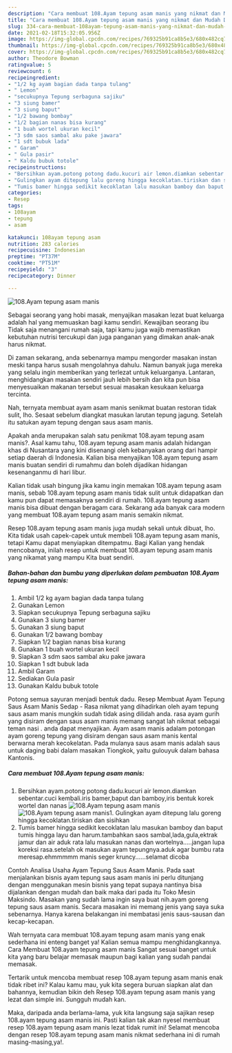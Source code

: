 ```yaml
---
description: "Cara membuat 108.Ayam tepung asam manis yang nikmat dan Mudah Dibuat"
title: "Cara membuat 108.Ayam tepung asam manis yang nikmat dan Mudah Dibuat"
slug: 334-cara-membuat-108ayam-tepung-asam-manis-yang-nikmat-dan-mudah-dibuat
date: 2021-02-18T15:32:05.956Z
image: https://img-global.cpcdn.com/recipes/769325b91ca8b5e3/680x482cq70/108ayam-tepung-asam-manis-foto-resep-utama.jpg
thumbnail: https://img-global.cpcdn.com/recipes/769325b91ca8b5e3/680x482cq70/108ayam-tepung-asam-manis-foto-resep-utama.jpg
cover: https://img-global.cpcdn.com/recipes/769325b91ca8b5e3/680x482cq70/108ayam-tepung-asam-manis-foto-resep-utama.jpg
author: Theodore Bowman
ratingvalue: 5
reviewcount: 6
recipeingredient:
- "1/2 kg ayam bagian dada tanpa tulang"
- " Lemon"
- "secukupnya Tepung serbaguna sajiku"
- "3 siung bamer"
- "3 siung baput"
- "1/2 bawang bombay"
- "1/2 bagian nanas bisa kurang"
- "1 buah wortel ukuran kecil"
- "3 sdm saos sambal aku pake jawara"
- "1 sdt bubuk lada"
- " Garam"
- " Gula pasir"
- " Kaldu bubuk totole"
recipeinstructions:
- "Bersihkan ayam.potong potong dadu.kucuri air lemon.diamkan sebentar.cuci kembali.iris bamer,baput dan bamboy,iris bentuk korek wortel dan nanas"
- "Gulingkan ayam ditepung lalu goreng hingga kecoklatan.tiriskan dan sisihkan"
- "Tumis bamer hingga sedikit kecoklatan lalu masukan bamboy dan baput tumis hingga layu dan harum.tambahkan saos sambal,lada,gula,ektrak jamur dan air aduk rata lalu masukan nanas dan wortelnya.....jangan lupa koreksi rasa.setelah ok masukan ayam tepungnya.aduk agar bumbu rata meresap.ehmmmmm manis seger kruncy......selamat dicoba"
categories:
- Resep
tags:
- 108ayam
- tepung
- asam

katakunci: 108ayam tepung asam 
nutrition: 283 calories
recipecuisine: Indonesian
preptime: "PT37M"
cooktime: "PT51M"
recipeyield: "3"
recipecategory: Dinner

---
```



![108.Ayam tepung asam manis](https://img-global.cpcdn.com/recipes/769325b91ca8b5e3/680x482cq70/108ayam-tepung-asam-manis-foto-resep-utama.jpg)

Sebagai seorang yang hobi masak, menyajikan masakan lezat buat keluarga adalah hal yang memuaskan bagi kamu sendiri. Kewajiban seorang ibu Tidak saja menangani rumah saja, tapi kamu juga wajib memastikan kebutuhan nutrisi tercukupi dan juga panganan yang dimakan anak-anak harus nikmat.

Di zaman  sekarang, anda sebenarnya mampu mengorder masakan instan meski tanpa harus susah mengolahnya dahulu. Namun banyak juga mereka yang selalu ingin memberikan yang terlezat untuk keluarganya. Lantaran, menghidangkan masakan sendiri jauh lebih bersih dan kita pun bisa menyesuaikan makanan tersebut sesuai masakan kesukaan keluarga tercinta. 

Nah, ternyata membuat ayam asam manis senikmat buatan restoran tidak sulit, lho. Sesaat sebelum diangkat masukan larutan tepung jagung. Setelah itu satukan ayam tepung dengan saus asam manis.

Apakah anda merupakan salah satu penikmat 108.ayam tepung asam manis?. Asal kamu tahu, 108.ayam tepung asam manis adalah hidangan khas di Nusantara yang kini disenangi oleh kebanyakan orang dari hampir setiap daerah di Indonesia. Kalian bisa menyajikan 108.ayam tepung asam manis buatan sendiri di rumahmu dan boleh dijadikan hidangan kesenanganmu di hari libur.

Kalian tidak usah bingung jika kamu ingin memakan 108.ayam tepung asam manis, sebab 108.ayam tepung asam manis tidak sulit untuk didapatkan dan kamu pun dapat memasaknya sendiri di rumah. 108.ayam tepung asam manis bisa dibuat dengan beragam cara. Sekarang ada banyak cara modern yang membuat 108.ayam tepung asam manis semakin nikmat.

Resep 108.ayam tepung asam manis juga mudah sekali untuk dibuat, lho. Kita tidak usah capek-capek untuk membeli 108.ayam tepung asam manis, tetapi Kamu dapat menyiapkan ditempatmu. Bagi Kalian yang hendak mencobanya, inilah resep untuk membuat 108.ayam tepung asam manis yang nikamat yang mampu Kita buat sendiri.

<!--inarticleads1-->

##### Bahan-bahan dan bumbu yang diperlukan dalam pembuatan 108.Ayam tepung asam manis:

1. Ambil 1/2 kg ayam bagian dada tanpa tulang
1. Gunakan  Lemon
1. Siapkan secukupnya Tepung serbaguna sajiku
1. Gunakan 3 siung bamer
1. Gunakan 3 siung baput
1. Gunakan 1/2 bawang bombay
1. Siapkan 1/2 bagian nanas bisa kurang
1. Gunakan 1 buah wortel ukuran kecil
1. Siapkan 3 sdm saos sambal aku pake jawara
1. Siapkan 1 sdt bubuk lada
1. Ambil  Garam
1. Sediakan  Gula pasir
1. Gunakan  Kaldu bubuk totole


Potong semua sayuran menjadi bentuk dadu. Resep Membuat Ayam Tepung Saus Asam Manis Sedap - Rasa nikmat yang dihadirkan oleh ayam tepung saus asam manis mungkin sudah tidak asing dilidah anda. rasa ayam gurih yang disiram dengan saus asam manis memang sangat lah nikmat sebagai teman nasi . anda dapat menyajikan. Ayam asam manis adalam potongan ayam goreng tepung yang disiram dengan saus asam manis kental berwarna merah kecokelatan. Pada mulanya saus asam manis adalah saus untuk daging babi dalam masakan Tiongkok, yaitu gulouyuk dalam bahasa Kantonis. 

<!--inarticleads2-->

##### Cara membuat 108.Ayam tepung asam manis:

1. Bersihkan ayam.potong potong dadu.kucuri air lemon.diamkan sebentar.cuci kembali.iris bamer,baput dan bamboy,iris bentuk korek wortel dan nanas
<img src="https://img-global.cpcdn.com/steps/8853e00ec754ac1d/160x128cq70/108ayam-tepung-asam-manis-langkah-memasak-1-foto.jpg" alt="108.Ayam tepung asam manis"><img src="https://img-global.cpcdn.com/steps/b29a0745df46161c/160x128cq70/108ayam-tepung-asam-manis-langkah-memasak-1-foto.jpg" alt="108.Ayam tepung asam manis">1. Gulingkan ayam ditepung lalu goreng hingga kecoklatan.tiriskan dan sisihkan
1. Tumis bamer hingga sedikit kecoklatan lalu masukan bamboy dan baput tumis hingga layu dan harum.tambahkan saos sambal,lada,gula,ektrak jamur dan air aduk rata lalu masukan nanas dan wortelnya.....jangan lupa koreksi rasa.setelah ok masukan ayam tepungnya.aduk agar bumbu rata meresap.ehmmmmm manis seger kruncy......selamat dicoba


Contoh Analisa Usaha Ayam Tepung Saus Asam Manis. Pada saat menjalankan bisnis ayam tepung saus asam manis ini perlu ditunjang dengan menggunakan mesin bisnis yang tepat supaya nantinya bisa dijalankan dengan mudah dan baik maka dari pada itu Toko Mesin Maksindo. Masakan yang sudah lama ingin saya buat nih.ayam goreng tepung saus asam manis. Secara masakan ini memang jenis yang saya suka sebenarnya. Hanya karena belakangan ini membatasi jenis saus-sausan dan kecap-kecapan. 

Wah ternyata cara membuat 108.ayam tepung asam manis yang enak sederhana ini enteng banget ya! Kalian semua mampu menghidangkannya. Cara Membuat 108.ayam tepung asam manis Sangat sesuai banget untuk kita yang baru belajar memasak maupun bagi kalian yang sudah pandai memasak.

Tertarik untuk mencoba membuat resep 108.ayam tepung asam manis enak tidak ribet ini? Kalau kamu mau, yuk kita segera buruan siapkan alat dan bahannya, kemudian bikin deh Resep 108.ayam tepung asam manis yang lezat dan simple ini. Sungguh mudah kan. 

Maka, daripada anda berlama-lama, yuk kita langsung saja sajikan resep 108.ayam tepung asam manis ini. Pasti kalian tak akan nyesel membuat resep 108.ayam tepung asam manis lezat tidak rumit ini! Selamat mencoba dengan resep 108.ayam tepung asam manis nikmat sederhana ini di rumah masing-masing,ya!.


